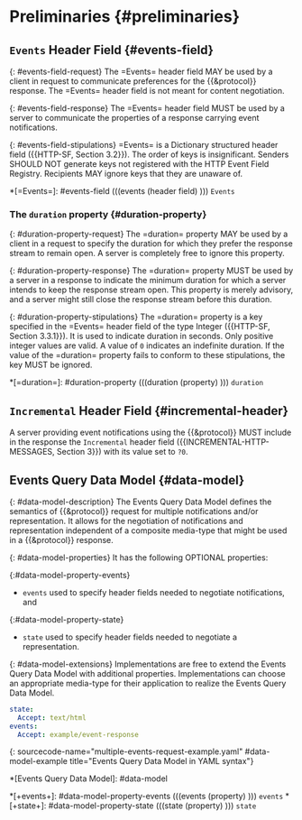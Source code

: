# Preliminaries {#preliminaries}

## `Events` Header Field {#events-field}

{: #events-field-request}
The =Events= header field MAY be used by a client in request to communicate preferences for the {{&protocol}} response. The =Events= header field is not meant for content negotiation.

{: #events-field-response}
The =Events= header field MUST be used by a server to communicate the properties of a response carrying event notifications.

{: #events-field-stipulations}
=Events= is a Dictionary structured header field ({{HTTP-SF, Section 3.2}}). The order of keys is insignificant. Senders SHOULD NOT generate keys not registered with the HTTP Event Field Registry. Recipients MAY ignore keys that they are unaware of.

*[=Events=]: #events-field (((events (header field) ))) `Events`

### The `duration` property {#duration-property}

{: #duration-property-request}
The =duration= property MAY be used by a client in a request to specify the duration for which they prefer the response stream to remain open. A server is completely free to ignore this property.

{: #duration-property-response}
The =duration= property MUST be used by a server in a response to indicate the minimum duration for which a server intends to keep the response stream open. This property is merely advisory, and a server might still close the response stream before this duration.

{: #duration-property-stipulations}
The =duration= property is a key specified in the =Events= header field of the type Integer ({{HTTP-SF, Section 3.3.1}}). It is used to indicate duration in seconds. Only positive integer values are valid. A value of `0` indicates an indefinite duration. If the value of the =duration= property fails to conform to these stipulations, the key MUST be ignored.

*[=duration=]: #duration-property (((duration (property) ))) `duration`

## `Incremental` Header Field {#incremental-header}

A server providing event notifications using the {{&protocol}} MUST include in the response the `Incremental` header field ({{INCREMENTAL-HTTP-MESSAGES, Section 3}}) with its value set to `?0`.

## Events Query Data Model {#data-model}

{: #data-model-description}
The Events Query Data Model defines the semantics of {{&protocol}} request for multiple notifications and/or representation. It allows for the negotiation of notifications and representation independent of a composite media-type that might be used in a {{&protocol}} response.

{: #data-model-properties}
It has the following OPTIONAL properties:

{:#data-model-property-events}
+ `events` used to specify header fields needed to negotiate notifications, and

{:#data-model-property-state}
+ `state` used to specify header fields needed to negotiate a representation.

{: #data-model-extensions}
Implementations are free to extend the Events Query Data Model with additional properties. Implementations can choose an appropriate media-type for their application to realize the Events Query Data Model.

~~~ yaml
state:
  Accept: text/html
events:
  Accept: example/event-response
~~~
{: sourcecode-name="multiple-events-request-example.yaml" #data-model-example title="Events Query Data Model in YAML syntax"}

*[Events Query Data Model]: #data-model

*[+events+]: #data-model-property-events (((events (property) ))) `events`
*[+state+]: #data-model-property-state (((state (property) ))) `state`
